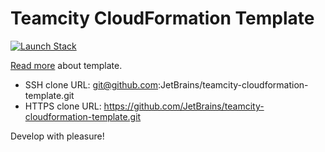# Teamcity CloudFormation Template

[![Launch Stack](https://s3.amazonaws.com/cloudformation-examples/cloudformation-launch-stack.png)](https://console.aws.amazon.com/cloudformation/home#/stacks/new?stackName=test&templateURL=https://s3.amazonaws.com/teamcity.jetbrains.com/teamcity-server.yaml)

[Read more](https://blog.jetbrains.com/teamcity/2017/10/teamcity-aws) about template.

* SSH clone URL: git@github.com:JetBrains/teamcity-cloudformation-template.git
* HTTPS clone URL: https://github.com/JetBrains/teamcity-cloudformation-template.git

Develop with pleasure!
